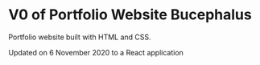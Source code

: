 # V0 of Portfolio Website Bucephalus

Portfolio website built with HTML and CSS.

Updated on 6 November 2020 to a React application